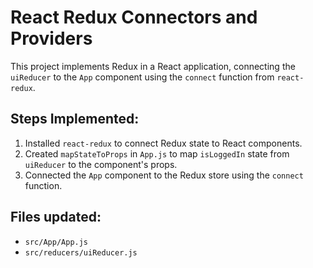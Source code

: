 # React Redux Connectors and Providers

This project implements Redux in a React application, connecting the `uiReducer` to the `App` component using the `connect` function from `react-redux`.

## Steps Implemented:

1. Installed `react-redux` to connect Redux state to React components.
2. Created `mapStateToProps` in `App.js` to map `isLoggedIn` state from `uiReducer` to the component's props.
3. Connected the `App` component to the Redux store using the `connect` function.

## Files updated:
- `src/App/App.js`
- `src/reducers/uiReducer.js`

